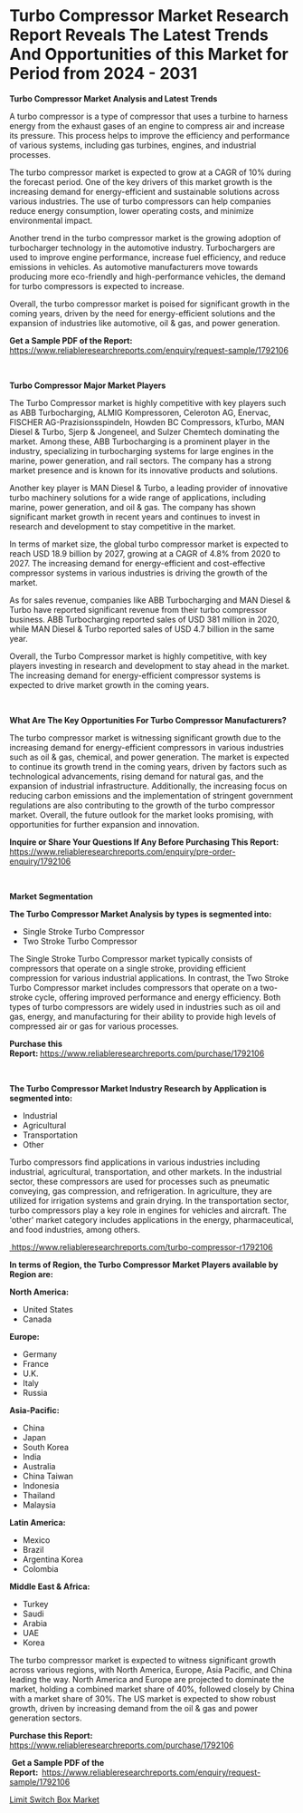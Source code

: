 <p><h1>Turbo Compressor Market Research Report Reveals The Latest Trends And Opportunities of this Market for Period from 2024 - 2031</h1></p><p><strong>Turbo Compressor Market Analysis and Latest Trends</strong></p>
<p><p>A turbo compressor is a type of compressor that uses a turbine to harness energy from the exhaust gases of an engine to compress air and increase its pressure. This process helps to improve the efficiency and performance of various systems, including gas turbines, engines, and industrial processes.</p><p>The turbo compressor market is expected to grow at a CAGR of 10% during the forecast period. One of the key drivers of this market growth is the increasing demand for energy-efficient and sustainable solutions across various industries. The use of turbo compressors can help companies reduce energy consumption, lower operating costs, and minimize environmental impact.</p><p>Another trend in the turbo compressor market is the growing adoption of turbocharger technology in the automotive industry. Turbochargers are used to improve engine performance, increase fuel efficiency, and reduce emissions in vehicles. As automotive manufacturers move towards producing more eco-friendly and high-performance vehicles, the demand for turbo compressors is expected to increase.</p><p>Overall, the turbo compressor market is poised for significant growth in the coming years, driven by the need for energy-efficient solutions and the expansion of industries like automotive, oil & gas, and power generation.</p></p>
<p><strong>Get a Sample PDF of the Report:&nbsp;</strong> <a href="https://www.reliableresearchreports.com/enquiry/request-sample/1792106">https://www.reliableresearchreports.com/enquiry/request-sample/1792106</a></p>
<p>&nbsp;</p>
<p><strong>Turbo Compressor Major Market Players</strong></p>
<p><p>The Turbo Compressor market is highly competitive with key players such as ABB Turbocharging, ALMIG Kompressoren, Celeroton AG, Enervac, FISCHER AG-Prazisionsspindeln, Howden BC Compressors, kTurbo, MAN Diesel & Turbo, Sjerp & Jongeneel, and Sulzer Chemtech dominating the market. Among these, ABB Turbocharging is a prominent player in the industry, specializing in turbocharging systems for large engines in the marine, power generation, and rail sectors. The company has a strong market presence and is known for its innovative products and solutions.</p><p>Another key player is MAN Diesel & Turbo, a leading provider of innovative turbo machinery solutions for a wide range of applications, including marine, power generation, and oil & gas. The company has shown significant market growth in recent years and continues to invest in research and development to stay competitive in the market.</p><p>In terms of market size, the global turbo compressor market is expected to reach USD 18.9 billion by 2027, growing at a CAGR of 4.8% from 2020 to 2027. The increasing demand for energy-efficient and cost-effective compressor systems in various industries is driving the growth of the market.</p><p>As for sales revenue, companies like ABB Turbocharging and MAN Diesel & Turbo have reported significant revenue from their turbo compressor business. ABB Turbocharging reported sales of USD 381 million in 2020, while MAN Diesel & Turbo reported sales of USD 4.7 billion in the same year.</p><p>Overall, the Turbo Compressor market is highly competitive, with key players investing in research and development to stay ahead in the market. The increasing demand for energy-efficient compressor systems is expected to drive market growth in the coming years.</p></p>
<p>&nbsp;</p>
<p><strong>What Are The Key Opportunities For Turbo Compressor Manufacturers?</strong></p>
<p><p>The turbo compressor market is witnessing significant growth due to the increasing demand for energy-efficient compressors in various industries such as oil & gas, chemical, and power generation. The market is expected to continue its growth trend in the coming years, driven by factors such as technological advancements, rising demand for natural gas, and the expansion of industrial infrastructure. Additionally, the increasing focus on reducing carbon emissions and the implementation of stringent government regulations are also contributing to the growth of the turbo compressor market. Overall, the future outlook for the market looks promising, with opportunities for further expansion and innovation.</p></p>
<p><strong>Inquire or Share Your Questions If Any Before Purchasing This Report:</strong> <a href="https://www.reliableresearchreports.com/enquiry/pre-order-enquiry/1792106">https://www.reliableresearchreports.com/enquiry/pre-order-enquiry/1792106</a></p>
<p>&nbsp;</p>
<p><strong>Market Segmentation</strong></p>
<p><strong>The Turbo Compressor Market Analysis by types is segmented into:</strong></p>
<p><ul><li>Single Stroke Turbo Compressor</li><li>Two Stroke Turbo Compressor</li></ul></p>
<p><p>The Single Stroke Turbo Compressor market typically consists of compressors that operate on a single stroke, providing efficient compression for various industrial applications. In contrast, the Two Stroke Turbo Compressor market includes compressors that operate on a two-stroke cycle, offering improved performance and energy efficiency. Both types of turbo compressors are widely used in industries such as oil and gas, energy, and manufacturing for their ability to provide high levels of compressed air or gas for various processes.</p></p>
<p><strong>Purchase this Report:&nbsp;</strong><a href="https://www.reliableresearchreports.com/purchase/1792106">https://www.reliableresearchreports.com/purchase/1792106</a></p>
<p>&nbsp;</p>
<p><strong>The Turbo Compressor Market Industry Research by Application is segmented into:</strong></p>
<p><ul><li>Industrial</li><li>Agricultural</li><li>Transportation</li><li>Other</li></ul></p>
<p><p>Turbo compressors find applications in various industries including industrial, agricultural, transportation, and other markets. In the industrial sector, these compressors are used for processes such as pneumatic conveying, gas compression, and refrigeration. In agriculture, they are utilized for irrigation systems and grain drying. In the transportation sector, turbo compressors play a key role in engines for vehicles and aircraft. The 'other' market category includes applications in the energy, pharmaceutical, and food industries, among others.</p></p>
<p><a href="https://www.reliableresearchreports.com/turbo-compressor-r1792106">&nbsp;https://www.reliableresearchreports.com/turbo-compressor-r1792106</a></p>
<p><strong>In terms of Region, the Turbo Compressor Market Players available by Region are:</strong></p>
<p>
    <p> <strong> North America: </strong>
        <ul>
            <li>United States</li>
            <li>Canada</li>
        </ul>
        </p> 
    <p> <strong> Europe: </strong>
        <ul>
            <li>Germany</li>
            <li>France</li>
            <li>U.K.</li>
            <li>Italy</li>
            <li>Russia</li>
        </ul>
        </p> 
    <p> <strong> Asia-Pacific: </strong>
        <ul>
            <li>China</li>
            <li>Japan</li>
            <li>South Korea</li>
            <li>India</li>
            <li>Australia</li>
            <li>China Taiwan</li>
            <li>Indonesia</li>
            <li>Thailand</li>
            <li>Malaysia</li>
        </ul>
        </p> 
    <p> <strong> Latin America: </strong>
        <ul>
            <li>Mexico</li>
            <li>Brazil</li>
            <li>Argentina Korea</li>
            <li>Colombia</li>
        </ul>
        </p> 
    <p> <strong> Middle East & Africa: </strong>
        <ul>
            <li>Turkey</li>
            <li>Saudi</li>
            <li>Arabia</li>
            <li>UAE</li>
            <li>Korea</li>
        </ul>
    </p>
    </p>
<p><p>The turbo compressor market is expected to witness significant growth across various regions, with North America, Europe, Asia Pacific, and China leading the way. North America and Europe are projected to dominate the market, holding a combined market share of 40%, followed closely by China with a market share of 30%. The US market is expected to show robust growth, driven by increasing demand from the oil & gas and power generation sectors.</p></p>
<p><strong>Purchase this Report: </strong><a href="https://www.reliableresearchreports.com/purchase/1792106">https://www.reliableresearchreports.com/purchase/1792106</a></p>
<p>&nbsp;<strong>Get a Sample PDF of the Report:&nbsp;&nbsp;</strong><a href="https://www.reliableresearchreports.com/enquiry/request-sample/1792106">https://www.reliableresearchreports.com/enquiry/request-sample/1792106</a></p>
<p><strong></strong></p>
<p><p><a href="https://github.com/peachesmcdowel1/Market-Research-Report-List-2/blob/main/limit-switch-box-market.md">Limit Switch Box Market</a></p></p>
